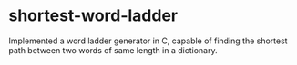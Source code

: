# shortest-word-ladder
Implemented a word ladder generator in C, capable of finding the shortest path between two words of same length in a dictionary.
